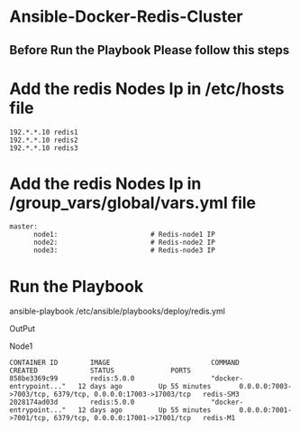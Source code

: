 # Ansible-Docker-Redis-Cluster

## Before Run the Playbook Please follow this steps

# Add the redis Nodes Ip in  /etc/hosts file

``` 
192.*.*.10 redis1
192.*.*.10 redis2
192.*.*.10 redis3 
```

# Add the redis Nodes Ip in  /group_vars/global/vars.yml file

```
master:
      node1:                       # Redis-node1 IP
      node2:                       # Redis-node2 IP
      node3:                       # Redis-node3 IP
```



# Run the Playbook 

ansible-playbook /etc/ansible/playbooks/deploy/redis.yml


OutPut 

Node1

```
CONTAINER ID        IMAGE                         COMMAND                  CREATED             STATUS              PORTS
858be3369c99        redis:5.0.0                   "docker-entrypoint..."   12 days ago         Up 55 minutes       0.0.0.0:7003->7003/tcp, 6379/tcp, 0.0.0.0:17003->17003/tcp   redis-SM3
2028174ad03d        redis:5.0.0                   "docker-entrypoint..."   12 days ago         Up 55 minutes       0.0.0.0:7001->7001/tcp, 6379/tcp, 0.0.0.0:17001->17001/tcp   redis-M1
```
